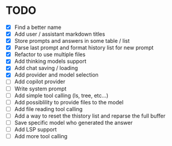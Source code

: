 # TODO

- [x] Find a better name
- [x] Add user / assistant markdown titles
- [x] Store prompts and answers in some table / list
- [x] Parse last prompt and format history list for new prompt 
- [x] Refactor to use multiple files
- [x] Add thinking models support
- [x] Add chat saving / loading
- [x] Add provider and model selection
- [ ] Add copilot provider
- [ ] Write system prompt
- [ ] Add simple tool calling (ls, tree, etc...)
- [ ] Add possiblility to provide files to the model
- [ ] Add file reading tool calling
- [ ] Add a way to reset the thistory list and reparse the full buffer
- [ ] Save specific model who generated the answer
- [ ] Add LSP support
- [ ] Add more tool calling
